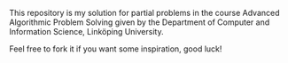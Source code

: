 This repository is my solution for partial problems in the course Advanced Algorithmic Problem Solving given by the Department of Computer and Information Science, Linköping University.

Feel free to fork it if you want some inspiration, good luck!
